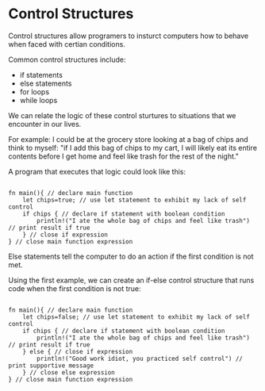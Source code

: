# Control Structures

Control structures allow programers to insturct computers how to behave when faced with certian conditions.

Common control structures include:

- if statements
- else statements
- for loops
- while loops

We can relate the logic of these control sturtures to situations that we encounter in our lives.

For example: I could be at the grocery store looking at a bag of chips and think to myself: "if I add this bag of chips to my cart, I will likely eat its entire contents before I get home and feel like trash for the rest of the night."

A program that executes that logic could look like this:

```rust,editable

fn main(){ // declare main function
    let chips=true; // use let statement to exhibit my lack of self control
    if chips { // declare if statement with boolean condition
        println!("I ate the whole bag of chips and feel like trash") // print result if true
    } // close if expression
} // close main function expression

```

Else statements tell the computer to do an action if the first condition is not met.

Using the first example, we can create an if-else control structure that runs code when the first condition is not true: 

```rust,editable

fn main(){ // declare main function
    let chips=false; // use let statement to exhibit my lack of self control
    if chips { // declare if statement with boolean condition
        println!("I ate the whole bag of chips and feel like trash") // print result if true
    } else { // close if expression
        println!("Good work idiot, you practiced self control") // print supportive message
    } // close else expression
} // close main function expression

```
